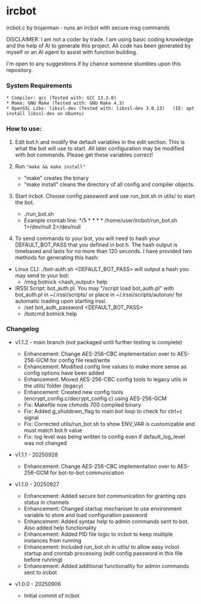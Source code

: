 # ircbot
ircbot.c by trojanman - runs an ircbot with secure msg commands

DISCLAIMER: I am not a coder by trade. I am using basic coding knowledge and the help of AI to generate this project.
All code has been generated by myself or an AI agent to assist with function building. 

I'm open to any suggestions if by chance someone stumbles upon this repository.


### System Requirements
    * Compiler: gcc (Tested with: GCC 13.3.0)
    * Make: GNU Make (Tested with: GNU Make 4.3)
    * OpenSSL Libs: libssl-dev (Tested with: libssl-dev 3.0.13)   (IE: apt install libssl-dev on Ubuntu)

### How to use:
1) Edit bot.h and modify the default variables in the edit section. This is what the bot will use to start. All later configuration may be modified with bot commands. Please get these variables correct!

2) Run `"make && make install"`
    * "make" creates the binary
    * "make install" cleans the directory of all config and compiler objects.

3) Start ircbot. Choose config password and use run_bot.sh in utils/ to start the bot. 
    * ./run_bot.sh
    * Example crontab line:  */5 * * * * /home/user/ircbot/run_bot.sh 1>/dev/null 2>/dev/null

4) To send commands to your bot, you will need to hash your DEFAULT_BOT_PASS that you defined in bot.h. The hash output is timebased and lasts for no more than 120 seconds. I have provided two methods for generating this hash:
* Linux CLI: ./bot-auth.sh <DEFAULT_BOT_PASS> will output a hash you may send to your bot: 
    * /msg botnick <hash_output> help
* IRSSI Script: bot_auth.pl. You may "/script load bot_auth.pl" with bot_auth.pl in ~/.irssi/scripts/ or place in ~/.irssi/scripts/autorun/ for automatic loading upon starting irssi. 
    * /set bot_auth_password <DEFAULT_BOT_PASS>
    * /botcmd botnick help

### Changelog

* v1.1.2 - main branch (not packaged until further testing is complete)
    * Enhancement: Change AES-256-CBC implementation over to AES-256-GCM for config file read/write
    * Enhancement: Modified config line values to make more sense as config options have been added
    * Enhancement: Moved AES-256-CBC config tools to legacy utils in the utils/ folder (legacy)
    * Enhancement: Created new config tools (encrypt_config.c/decrypt_config.c) using AES-256-GCM
    * Fix: Makefile now chmods 700 compiled binary
    * Fix: Added g_shutdown_flag to main bot loop to check for ctrl+c signal
    * Fix: Corrected utils/run_bot.sh to show ENV_VAR is customizable and must match bot.h value
    * Fix: log level was being written to config even if default_log_level was not changed

* v1.1.1 - 20250928
    * Enhancement: Change AES-256-CBC implementation over to AES-256-GCM for bot-to-bot communication

* v1.1.0 - 20250927
    * Enhancement: Added secure bot communication for granting ops status in channels
    * Enhancement: Changed startup mechanism to use environment variable to store and load configuration password
    * Enhancement: Added syntax help to admin commands sent to bot. Also added help <command> functionality
    * Enhancement: Added PID file logic to ircbot to keep multiple instances from running
    * Enhancement: Included run_bot.sh in utils/ to allow easy ircbot startup and crontab processing (edit config password in this file before running)
    * Enhancement: Added additional functionality for admin commands sent to ircbot

* v1.0.0 - 20250906
    * Initial commit of ircbot

